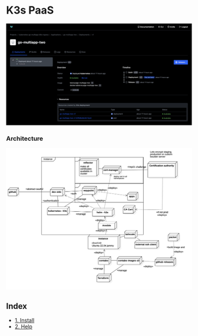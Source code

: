 # K3s PaaS

![result](images/result.png)

### Architecture

![archi](images/archi.jpg)

## Index

- [1. Install](1-install.md)
- [2. Help](2-help.md)

